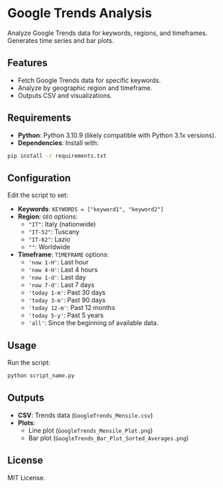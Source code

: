 
# Google Trends Analysis

Analyze Google Trends data for keywords, regions, and timeframes. Generates time series and bar plots.

## Features
- Fetch Google Trends data for specific keywords.
- Analyze by geographic region and timeframe.
- Outputs CSV and visualizations.

## Requirements
- **Python**: Python 3.10.9 (likely compatible with Python 3.1x versions).
- **Dependencies**: Install with:
```bash
pip install -r requirements.txt
```

## Configuration
Edit the script to set:
- **Keywords**: `KEYWORDS = ["keyword1", "keyword2"]`
- **Region**: `GEO` options:
  - `"IT"`: Italy (nationwide)
  - `"IT-52"`: Tuscany
  - `"IT-62"`: Lazio
  - `""`: Worldwide
- **Timeframe**: `TIMEFRAME` options:
  - `'now 1-H'`: Last hour
  - `'now 4-H'`: Last 4 hours
  - `'now 1-d'`: Last day
  - `'now 7-d'`: Last 7 days
  - `'today 1-m'`: Past 30 days
  - `'today 3-m'`: Past 90 days
  - `'today 12-m'`: Past 12 months
  - `'today 5-y'`: Past 5 years
  - `'all'`: Since the beginning of available data.

## Usage
Run the script:
```bash
python script_name.py
```

## Outputs
- **CSV**: Trends data (`GoogleTrends_Mensile.csv`)
- **Plots**: 
  - Line plot (`GoogleTrends_Mensile_Plot.png`)
  - Bar plot (`GoogleTrends_Bar_Plot_Sorted_Averages.png`)

## License
MIT License.
